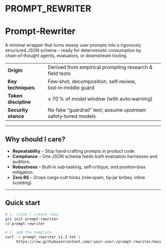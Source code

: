 # PROMPT_REWRITER

# Prompt‑Rewriter  
A minimal wrapper that turns messy user prompts into a rigorously structured JSON
schema – ready for deterministic consumption by chain‑of‑thought agents,
evaluators, or downstream tooling.

|                     |                            |
|---------------------|----------------------------|
| **Origin**          | Derived from empirical prompting research & field tests |
| **Key techniques**  | Few‑shot, decomposition, self‑review, lost‑in‑middle guard |
| **Token discipline**| ≤ 70 % of model window (with auto‑warning) |
| **Security stance** | No fake “guardrail” text; assume upstream safety‑tuned models |

---

## Why should I care?
* **Repeatability** – Stop hand‑crafting prompts in product code.  
* **Compliance** – One JSON schema feeds both evaluation harnesses and auditors.  
* **Robustness** – Built‑in sub‑tasking, self‑critique, and position‑bias mitigation.  
* **Zero BS** – Drops cargo‑cult tricks (role‑spam, tip‑jar bribes, inline scolding).

---

## Quick start

```bash
# 1. clone / create repo
git init prompt‑rewriter
cd prompt‑rewriter

# 2. add the template
curl -o prompt_rewriter_v1.2.txt \
     https://raw.githubusercontent.com/<your-user>/prompt-rewriter/main/prompt_rewriter_v1.2.txt
